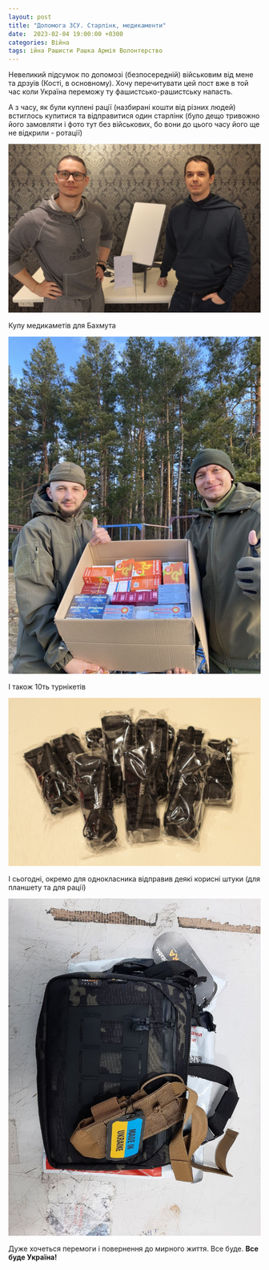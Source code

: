 ```yaml
---
layout: post
title: "Допомога ЗСУ. Старлінк, медикаменти"
date:  2023-02-04 19:00:00 +0300
categories: Війна
tags: ійна Рашисти Рашка Армія Волонтерство
---
```


Невеликий підсумок по допомозі (безпосередній) військовим від мене та дрзуів (Кості, в основному). Хочу перечитувати цей пост вже в той час коли Україна переможу ту фашистсько-рашистську напасть.

А з часу, як були куплені рації (назбирані кошти від різних людей) встиглось купитися та відправитися один старлінк (було дещо тривожно його замовляти і фото тут без військових, бо вони до цього часу його ще не відкрили - ротації)

![](/assets/2023-02-04/photo_2023-02-04%2019.30.23.jpeg)

Купу медикаметів для Бахмута

![](/assets/2023-02-04/2023-02-04%2019.31.13.jpg)

І також 10ть турнікетів

![](/assets/2023-02-04/2023-02-04%2019.30.16.jpg)

І сьогодні, окремо для однокласника відправив деякі корисні штуки (для планшету та для рації)

![](/assets/2023-02-04/photo_2023-02-04%2019.30.30.jpeg)

Дуже хочеться перемоги і повернення до мирного життя. Все буде. **Все буде Україна!**
